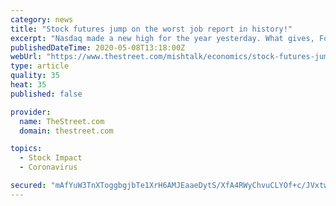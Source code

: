 ```yaml
---
category: news
title: "Stock futures jump on the worst job report in history!"
excerpt: "Nasdaq made a new high for the year yesterday. What gives, For the first time in US history, direct cash payments to citizens and the fed buying junk bond ETF'S. The fed is bypassing the banks which hoarded the money in 2008 and are sending an extra $2400 a month in extra unemployment benefits directly to workers."
publishedDateTime: 2020-05-08T13:18:00Z
webUrl: "https://www.thestreet.com/mishtalk/economics/stock-futures-jump-on-the-worst-job-report-in-history-9Fz-C6e7kE-sp2XItJkFNA"
type: article
quality: 35
heat: 35
published: false

provider:
  name: TheStreet.com
  domain: thestreet.com

topics:
  - Stock Impact
  - Coronavirus

secured: "mAfYuW3TnXToggbgjbTe1XrH6AMJEaaeDytS/XfA4RWyChvuCLYOf+c/JVxtw3CDdQ68c7gEeiHxAeQR0Aj5I0txz00z0WzQJDCeVq05hcW6WoMEfGWzj88cn4hmgr0BO/xAhWsfo9aG4HHFBjzcME1T1ehDiP06Caf0dGNsM6dyaS6eFlsw/UXOhncZDo9Q9FrLXJ8+ss5Fl8fEUG1QMKNUIun3+ixT4V6HRnt3fZbrgSWPm10ddq8GF9BTaJFVWiZtyxjTqetSesmSmgR1LpYoRvVx3BYMihdZwTr+0y3nBPMZxnZ2fm3HoFi7SzKH;Dy/S1rdtjrNdEcKTmBdYpQ=="
---
```



